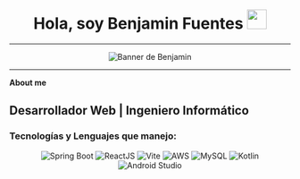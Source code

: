 <h1 align="center"><b>Hola, soy Benjamin Fuentes </b><img src="https://media.giphy.com/media/hvRJCLFzcasrR4ia7z/giphy.gif" width="35"></h1>

---

<p align="center">
  <img src="https://banner-benjamin-fuentes.my.canva.site" alt="Banner de Benjamin">
</p>

---

**About me**

## Desarrollador Web | Ingeniero Informático  

### Tecnologías y Lenguajes que manejo:

<p align="center">
  <img src="https://img.shields.io/badge/Spring%20Boot-6DB33F?style=for-the-badge&logo=spring-boot&logoColor=white" alt="Spring Boot">
  <img src="https://img.shields.io/badge/ReactJS-61DAFB?style=for-the-badge&logo=react&logoColor=white" alt="ReactJS">
  <img src="https://img.shields.io/badge/Vite-646CFF?style=for-the-badge&logo=vite&logoColor=white" alt="Vite">
  <img src="https://img.shields.io/badge/AWS-232F3E?style=for-the-badge&logo=amazon-aws&logoColor=white" alt="AWS">
  <img src="https://img.shields.io/badge/MySQL-4479A1?style=for-the-badge&logo=mysql&logoColor=white" alt="MySQL">
  <img src="https://img.shields.io/badge/Kotlin-0095D5?style=for-the-badge&logo=kotlin&logoColor=white" alt="Kotlin">
  <img src="https://img.shields.io/badge/Android%20Studio-3DDC84?style=for-the-badge&logo=android-studio&logoColor=white" alt="Android Studio">
</p>
